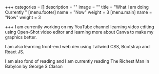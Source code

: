 +++ categories = [] description = "" image = "" title = "What I am doing Currently " [menu.footer] name = "Now" weight = 3 [menu.main] name = "Now" weight = 3

+++ I am currently working on my YouTube channel learning video editing using Open-Shot video editor and learning more about Canva to make my graphics better.

I am also learning front-end web dev using Tailwind CSS, Bootstrap and React JS.

I am also fond of reading and I am currently reading The Richest Man In Babylon by George S Clason
